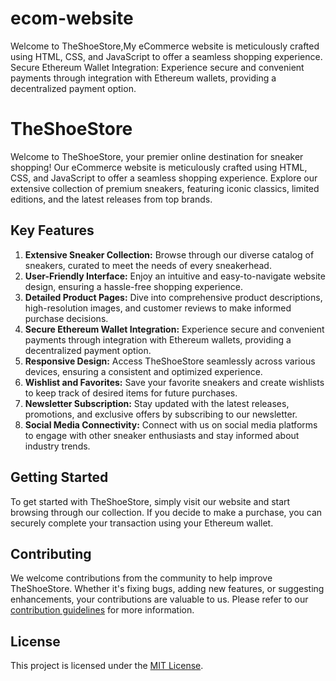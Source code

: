 # ecom-website
Welcome to TheShoeStore,My eCommerce website is meticulously crafted using HTML, CSS, and JavaScript to offer a seamless shopping experience. Secure Ethereum Wallet Integration: Experience secure and convenient payments through integration with Ethereum wallets, providing a decentralized payment option.
# TheShoeStore

Welcome to TheShoeStore, your premier online destination for sneaker shopping! Our eCommerce website is meticulously crafted using HTML, CSS, and JavaScript to offer a seamless shopping experience. Explore our extensive collection of premium sneakers, featuring iconic classics, limited editions, and the latest releases from top brands.

## Key Features

1. **Extensive Sneaker Collection:** Browse through our diverse catalog of sneakers, curated to meet the needs of every sneakerhead.
2. **User-Friendly Interface:** Enjoy an intuitive and easy-to-navigate website design, ensuring a hassle-free shopping experience.
3. **Detailed Product Pages:** Dive into comprehensive product descriptions, high-resolution images, and customer reviews to make informed purchase decisions.
4. **Secure Ethereum Wallet Integration:** Experience secure and convenient payments through integration with Ethereum wallets, providing a decentralized payment option.
5. **Responsive Design:** Access TheShoeStore seamlessly across various devices, ensuring a consistent and optimized experience.
6. **Wishlist and Favorites:** Save your favorite sneakers and create wishlists to keep track of desired items for future purchases.
7. **Newsletter Subscription:** Stay updated with the latest releases, promotions, and exclusive offers by subscribing to our newsletter.
8. **Social Media Connectivity:** Connect with us on social media platforms to engage with other sneaker enthusiasts and stay informed about industry trends.

## Getting Started

To get started with TheShoeStore, simply visit our website and start browsing through our collection. If you decide to make a purchase, you can securely complete your transaction using your Ethereum wallet.

## Contributing

We welcome contributions from the community to help improve TheShoeStore. Whether it's fixing bugs, adding new features, or suggesting enhancements, your contributions are valuable to us. Please refer to our [contribution guidelines](CONTRIBUTING.md) for more information.

## License

This project is licensed under the [MIT License](LICENSE).
